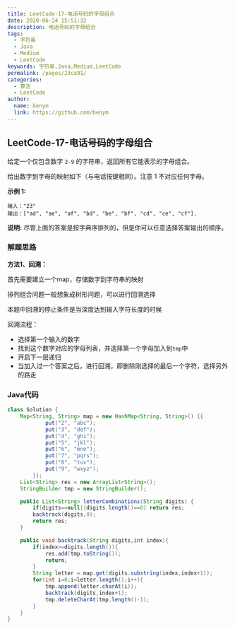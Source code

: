 ```yaml
---
title: LeetCode-17-电话号码的字母组合
date: 2020-06-24 15:51:32
description: 电话号码的字母组合
tags: 
  - 字符串
  - Java
  - Medium
  - LeetCode
keywords: 字符串,Java,Medium,LeetCode
permalink: /pages/23ca91/
categories: 
  - 算法
  - LeetCode
author: 
  name: benym
  link: https://github.com/benym
---
```


## LeetCode-17-电话号码的字母组合

给定一个仅包含数字 `2-9` 的字符串，返回所有它能表示的字母组合。

给出数字到字母的映射如下（与电话按键相同）。注意 1 不对应任何字母。

 <!--more-->

**示例 1:**

```
输入："23"
输出：["ad", "ae", "af", "bd", "be", "bf", "cd", "ce", "cf"].
```

**说明:**
尽管上面的答案是按字典序排列的，但是你可以任意选择答案输出的顺序。

### 解题思路

**方法1、回溯：**

首先需要建立一个map，存储数字到字符串的映射

排列组合问题一般想象成树形问题，可以进行回溯选择

本题中回溯的停止条件是当深度达到输入字符长度的时候

回溯流程：

- 选择第一个输入的数字
- 找到这个数字对应的字母列表，并选择第一个字母加入到`tmp`中
- 开启下一层递归
- 当加入过一个答案之后，进行回溯，即删除刚选择的最后一个字符，选择另外的路走

### Java代码

```java
class Solution {
    Map<String, String> map = new HashMap<String, String>() {{
            put("2", "abc");
            put("3", "def");
            put("4", "ghi");
            put("5", "jkl");
            put("6", "mno");
            put("7", "pqrs");
            put("8", "tuv");
            put("9", "wxyz");
        }};
    List<String> res = new ArrayList<String>();
    StringBuilder tmp = new StringBuilder();

    public List<String> letterCombinations(String digits) {
        if(digits==null||digits.length()==0) return res;
        backtrack(digits,0);
        return res;
    }

    public void backtrack(String digits,int index){
        if(index>=digits.length()){
            res.add(tmp.toString());
            return;
        }
        String letter = map.get(digits.substring(index,index+1));
        for(int i=0;i<letter.length();i++){
            tmp.append(letter.charAt(i));
            backtrack(digits,index+1);
            tmp.deleteCharAt(tmp.length()-1);
        }
    }
}
```

